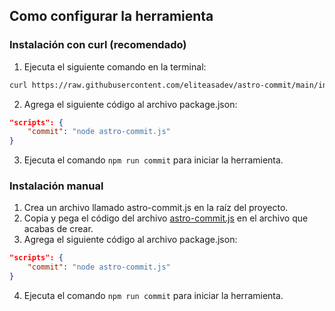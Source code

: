 ## Como configurar la herramienta
### Instalación con curl (recomendado)
1. Ejecuta el siguiente comando en la terminal:
```bash
curl https://raw.githubusercontent.com/eliteasadev/astro-commit/main/index.js >> astro-commit.js 
```
2. Agrega el siguiente código al archivo package.json:
```json
"scripts": {
    "commit": "node astro-commit.js"
}
```
3. Ejecuta el comando `npm run commit` para iniciar la herramienta.


### Instalación manual
1. Crea un archivo llamado astro-commit.js en la raíz del proyecto.
2. Copia y pega el código del archivo [astro-commit.js](https://github.com/eliteasadev/astro-commit/blob/main/index.js) en el archivo que acabas de crear.
3. Agrega el siguiente código al archivo package.json:
```json
"scripts": {
    "commit": "node astro-commit.js"
}
```
4. Ejecuta el comando `npm run commit` para iniciar la herramienta.
